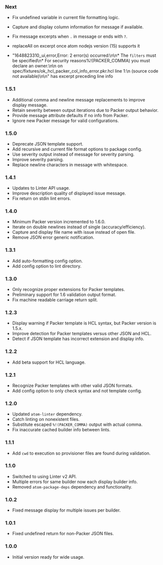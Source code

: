 ### Next
- Fix undefined variable in current file formatting logic.
- Capture and display column information for message if available.
- Fix message excerpts when `.` in message or ends with `?`.

- replaceAll on excerpt once atom nodejs version (15) supports it
- "1648823310,,ui,error,Error: 2 error(s) occurred:\n\n* The `filters` must be specified\n* For security reasons%!(PACKER_COMMA) you must declare an owner.\n\n  on spec/fixtures/ok_hcl_packer_col_info_error.pkr.hcl line 1:\n  (source code not available)\n\n" has excerpt preceding line info

### 1.5.1
- Additional comma and newline message replacements to improve display message.
- Retain severity between output iterations due to Packer output behavior.
- Provide message attribute defaults if no info from Packer.
- Ignore new Packer message for valid configurations.

### 1.5.0
- Deprecate JSON template support.
- Add recursive and current file format options to package config.
- Use severity output instead of message for severity parsing.
- Improve severity parsing.
- Replace newline characters in message with whitespace.

### 1.4.1
- Updates to Linter API usage.
- Improve description quality of displayed issue message.
- Fix return on stdin lint errors.

### 1.4.0
- Minimum Packer version incremented to 1.6.0.
- Iterate on double newlines instead of single (accuracy/efficiency).
- Capture and display file name with issue instead of open file.
- Remove JSON error generic notification.

### 1.3.1
- Add auto-formatting config option.
- Add config option to lint directory.

### 1.3.0
- Only recognize proper extensions for Packer templates.
- Preliminary support for 1.6 validation output format.
- Fix machine readable carriage return split.

### 1.2.3
- Display warning if Packer template is HCL syntax, but Packer version is 1.5.x.
- Improve detection for Packer templates versus other JSON and HCL.
- Detect if JSON template has incorrect extension and display info.

### 1.2.2
- Add beta support for HCL language.

### 1.2.1
- Recognize Packer templates with other valid JSON formats.
- Add config option to only check syntax and not template config.

### 1.2.0
- Updated `atom-linter` dependency.
- Catch linting on nonexistent files.
- Substitute escaped `%!(PACKER_COMMA)` output with actual comma.
- Fix inaccurate cached builder info between lints.

### 1.1.1
- Add `cwd` to execution so provisioner files are found during validation.

### 1.1.0
- Switched to using Linter v2 API.
- Multiple errors for same builder now each display builder info.
- Removed `atom-package-deps` dependency and functionality.

### 1.0.2
- Fixed message display for multiple issues per builder.

### 1.0.1
- Fixed undefined return for non-Packer JSON files.

### 1.0.0
- Initial version ready for wide usage.
